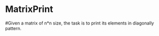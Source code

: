 # MatrixPrint

#Given a matrix of n*n size, the task is to print its elements in diagonally pattern.

